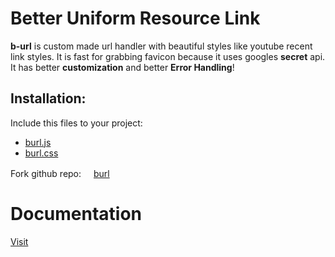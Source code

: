 # Better Uniform Resource Link
**b-url** is custom made url handler with beautiful styles like youtube recent link styles. It is fast for grabbing favicon because it uses googles **secret** api. It has better **customization** and better **Error Handling**!



      
## Installation:
Include this files to your project:
- [burl.js](https://github.com/MuhammadMehediHasan/burl/blob/main/burl.js)
- [burl.css](https://github.com/MuhammadMehediHasan/burl/blob/main/burl.css)

Fork github repo: [<img src="https://www.google.com/s2/favicons?domain=github.com&sz=64" style="height:16px">burl](https://github.com/MuhammadMehediHasan/burl)



# Documentation

[Visit](https://muhammadmehedihasan.github.io/burl/)